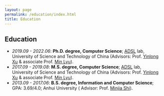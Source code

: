 ```yaml
---
layout: page
permalink: /education/index.html
title: Education
---
```


## Education

- *2019.09 - 2022.06*:    **Ph.D. degree, Computer Science**; [ADSL](https://adsl.ustc.edu.cn) lab, University of Science and Technology of China (Advisors: Prof. [Yinlong Xu](http://cs.ustc.edu.cn/2020/0828/c23235a460084/page.htm) & associate Prof.  [Min Lyu](http://cs.ustc.edu.cn/2020/0906/c23239a460125/page.htm)).
- *2017.09 - 2019.08*:    **M.S. degree, Computer Science**; [ADSL](https://adsl.ustc.edu.cn) lab, University of Science and Technology of China (Advisors: Prof. [Yinlong Xu](http://cs.ustc.edu.cn/2020/0828/c23235a460084/page.htm) & associate Prof.  [Min Lyu](http://cs.ustc.edu.cn/2020/0906/c23239a460125/page.htm)).
- *2013.09 - 2017.06*:   **B.S. degree, Information and Computer Science**; GPA: 3.69/4.0; Anhui University ( Advisor: Prof. [Minjia Shi](https://scholar.google.com/citations?user=kBajA4AAAAAJ&hl=zh-CN)).